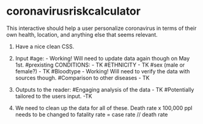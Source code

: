 # coronavirusriskcalculator

This interactive should help a user personalize coronavirus in terms of their own health, location, and anything else that seems relevant.

1) Have a nice clean CSS.
2) Input
  \#age:
    \- Working!  Will need to update data again though on May 1st.
  \#prexisting CONDITIONS:
    \- TK
  \#ETHNICITY
    \- TK
  \#sex (male or female?)
    \- TK
  \#Bloodtype
    \- Working!   Will need to verify the data with sources though.
  \#Comparison to other diseases
    \- TK

3)  Outputs to the reader:
    \#Engaging analysis of the data
    \- TK
    \#Potentially tailored to the users input.
      \-TK

4) We need to clean up the data for all of these. Death rate x 100,000 ppl needs to be changed to fatality rate = case rate // death rate
